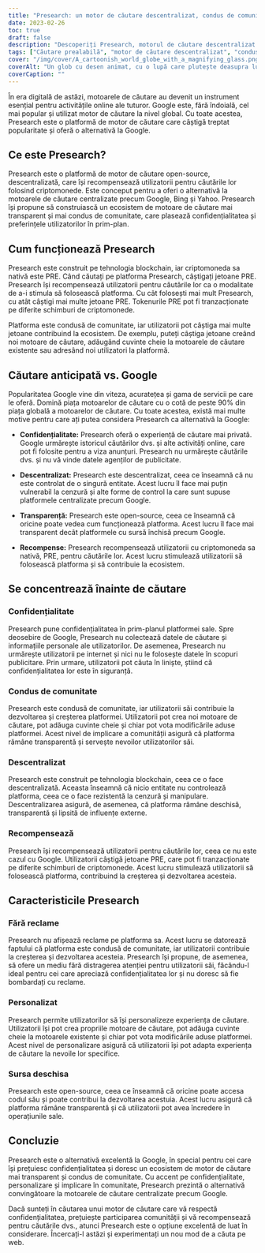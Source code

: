 ```yaml
---
title: "Presearch: un motor de căutare descentralizat, condus de comunitate"
date: 2023-02-26
toc: true
draft: false
description: "Descoperiți Presearch, motorul de căutare descentralizat și condus de comunitate, care recompensează utilizatorii cu criptomonede și le respectă confidențialitatea."
tags: ["Căutare prealabilă", "motor de căutare descentralizat", "condus de comunitate", "recompense pentru criptomonede", "intimitate", "alternativă la Google", "tehnologia blockchain", "sursa deschisa", "experiență de căutare personalizabilă", "fără reclame", "Etichete optimizate SEO", "ecosistemul motoarelor de căutare", "confidențialitatea internetului", "motor de căutare transparent", "căutări stimulate", "piața globală a motoarelor de căutare", "blockchain", "confidențialitate digitală", "confidențialitate online", "descentralizare"]
cover: "/img/cover/A_cartoonish_world_globe_with_a_magnifying_glass.png"
coverAlt: "Un glob cu desen animat, cu o lupă care plutește deasupra lui, simbolizând platforma Presearch ca motor de căutare descentralizat și condus de comunitate"
coverCaption: ""
---
```


În era digitală de astăzi, motoarele de căutare au devenit un instrument esențial pentru activitățile online ale tuturor. Google este, fără îndoială, cel mai popular și utilizat motor de căutare la nivel global. Cu toate acestea, Presearch este o platformă de motor de căutare care câștigă treptat popularitate și oferă o alternativă la Google.

## Ce este Presearch?

Presearch este o platformă de motor de căutare open-source, descentralizată, care își recompensează utilizatorii pentru căutările lor folosind criptomonede. Este conceput pentru a oferi o alternativă la motoarele de căutare centralizate precum Google, Bing și Yahoo. Presearch își propune să construiască un ecosistem de motoare de căutare mai transparent și mai condus de comunitate, care plasează confidențialitatea și preferințele utilizatorilor în prim-plan.

## Cum funcționează Presearch

Presearch este construit pe tehnologia blockchain, iar criptomoneda sa nativă este PRE. Când căutați pe platforma Presearch, câștigați jetoane PRE. Presearch își recompensează utilizatorii pentru căutările lor ca o modalitate de a-i stimula să folosească platforma. Cu cât folosești mai mult Presearch, cu atât câștigi mai multe jetoane PRE. Tokenurile PRE pot fi tranzacționate pe diferite schimburi de criptomonede.

Platforma este condusă de comunitate, iar utilizatorii pot câștiga mai multe jetoane contribuind la ecosistem. De exemplu, puteți câștiga jetoane creând noi motoare de căutare, adăugând cuvinte cheie la motoarele de căutare existente sau adresând noi utilizatori la platformă.

## Căutare anticipată vs. Google

Popularitatea Google vine din viteza, acuratețea și gama de servicii pe care le oferă. Domină piața motoarelor de căutare cu o cotă de peste 90% din piața globală a motoarelor de căutare. Cu toate acestea, există mai multe motive pentru care ați putea considera Presearch ca alternativă la Google:

- **Confidențialitate:** Presearch oferă o experiență de căutare mai privată. Google urmărește istoricul căutărilor dvs. și alte activități online, care pot fi folosite pentru a viza anunțuri. Presearch nu urmărește căutările dvs. și nu vă vinde datele agenților de publicitate.

- **Descentralizat:** Presearch este descentralizat, ceea ce înseamnă că nu este controlat de o singură entitate. Acest lucru îl face mai puțin vulnerabil la cenzură și alte forme de control la care sunt supuse platformele centralizate precum Google.

- **Transparență:** Presearch este open-source, ceea ce înseamnă că oricine poate vedea cum funcționează platforma. Acest lucru îl face mai transparent decât platformele cu sursă închisă precum Google.

- **Recompense:** Presearch recompensează utilizatorii cu criptomoneda sa nativă, PRE, pentru căutările lor. Acest lucru stimulează utilizatorii să folosească platforma și să contribuie la ecosistem.

## Se concentrează înainte de căutare

### Confidențialitate

Presearch pune confidențialitatea în prim-planul platformei sale. Spre deosebire de Google, Presearch nu colectează datele de căutare și informațiile personale ale utilizatorilor. De asemenea, Presearch nu urmărește utilizatorii pe internet și nici nu le folosește datele în scopuri publicitare. Prin urmare, utilizatorii pot căuta în liniște, știind că confidențialitatea lor este în siguranță.

### Condus de comunitate

Presearch este condusă de comunitate, iar utilizatorii săi contribuie la dezvoltarea și creșterea platformei. Utilizatorii pot crea noi motoare de căutare, pot adăuga cuvinte cheie și chiar pot vota modificările aduse platformei. Acest nivel de implicare a comunității asigură că platforma rămâne transparentă și servește nevoilor utilizatorilor săi.

### Descentralizat

Presearch este construit pe tehnologia blockchain, ceea ce o face descentralizată. Aceasta înseamnă că nicio entitate nu controlează platforma, ceea ce o face rezistentă la cenzură și manipulare. Descentralizarea asigură, de asemenea, că platforma rămâne deschisă, transparentă și lipsită de influențe externe.

### Recompensează

Presearch își recompensează utilizatorii pentru căutările lor, ceea ce nu este cazul cu Google. Utilizatorii câștigă jetoane PRE, care pot fi tranzacționate pe diferite schimburi de criptomonede. Acest lucru stimulează utilizatorii să folosească platforma, contribuind la creșterea și dezvoltarea acesteia.

## Caracteristicile Presearch

### Fără reclame

Presearch nu afișează reclame pe platforma sa. Acest lucru se datorează faptului că platforma este condusă de comunitate, iar utilizatorii contribuie la creșterea și dezvoltarea acesteia. Presearch își propune, de asemenea, să ofere un mediu fără distragerea atenției pentru utilizatorii săi, făcându-l ideal pentru cei care apreciază confidențialitatea lor și nu doresc să fie bombardați cu reclame.

### Personalizat

Presearch permite utilizatorilor să își personalizeze experiența de căutare. Utilizatorii își pot crea propriile motoare de căutare, pot adăuga cuvinte cheie la motoarele existente și chiar pot vota modificările aduse platformei. Acest nivel de personalizare asigură că utilizatorii își pot adapta experiența de căutare la nevoile lor specifice.

### Sursa deschisa

Presearch este open-source, ceea ce înseamnă că oricine poate accesa codul său și poate contribui la dezvoltarea acestuia. Acest lucru asigură că platforma rămâne transparentă și că utilizatorii pot avea încredere în operațiunile sale.

## Concluzie

Presearch este o alternativă excelentă la Google, în special pentru cei care își prețuiesc confidențialitatea și doresc un ecosistem de motor de căutare mai transparent și condus de comunitate. Cu accent pe confidențialitate, personalizare și implicare în comunitate, Presearch prezintă o alternativă convingătoare la motoarele de căutare centralizate precum Google.

Dacă sunteți în căutarea unui motor de căutare care vă respectă confidențialitatea, prețuiește participarea comunității și vă recompensează pentru căutările dvs., atunci Presearch este o opțiune excelentă de luat în considerare. Încercați-l astăzi și experimentați un nou mod de a căuta pe web.
